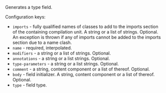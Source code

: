 Generates a type field. 

Configuration keys:

* ``imports`` - fully qualified names of classes to add to the imports section of the containing compilation unit. A string or a list of strings. Optional. An exception is thrown if any of imports cannot be added to the imports section due to a name clash.
* ``name`` - required, interpolated.
* ``modifiers`` - a string or a list of strings. Optional.
* ``annotations`` - a string or a list strings. Optional.
* ``type-parameters`` - a string or a list strings. Optional.
* ``comment`` - a string, content component or a list of thereof. Optional.
* ``body`` - field initializer. A string, content component or a list of thereof. Optional.
* ``type`` - field type.
